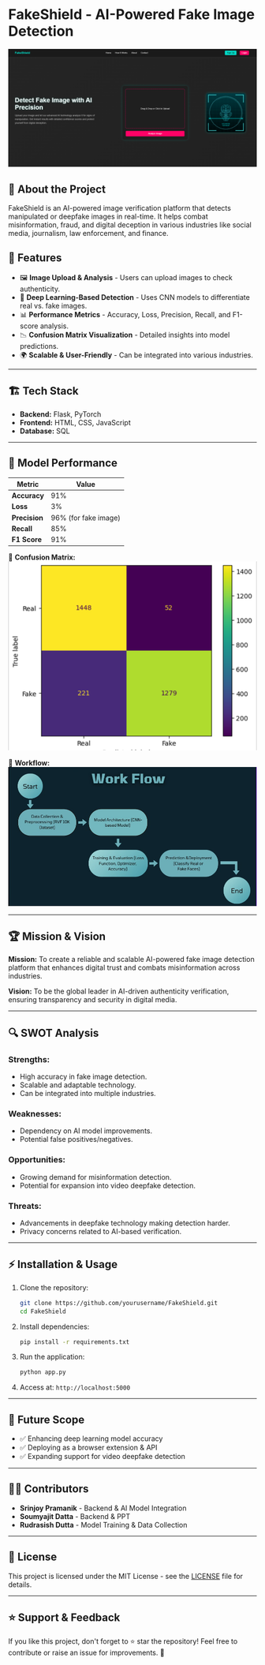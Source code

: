 # FakeShield - AI-Powered Fake Image Detection

![FakeShield Banner](./banner.png)

## 🚀 About the Project
FakeShield is an AI-powered image verification platform that detects manipulated or deepfake images in real-time. It helps combat misinformation, fraud, and digital deception in various industries like social media, journalism, law enforcement, and finance.

## 📌 Features
- 🖼️ **Image Upload & Analysis** - Users can upload images to check authenticity.
- 🧠 **Deep Learning-Based Detection** - Uses CNN models to differentiate real vs. fake images.
- 📊 **Performance Metrics** - Accuracy, Loss, Precision, Recall, and F1-score analysis.
- 📉 **Confusion Matrix Visualization** - Detailed insights into model predictions.
- 🌍 **Scalable & User-Friendly** - Can be integrated into various industries.

---
## 🏗️ Tech Stack
- **Backend:** Flask, PyTorch
- **Frontend:** HTML, CSS, JavaScript
- **Database:** SQL

---
## 🎯 Model Performance

| Metric        | Value  |
|--------------|--------|
| **Accuracy**  | 91% |
| **Loss**      | 3% |
| **Precision** | 96% (for fake image)|
| **Recall**    | 85% |
| **F1 Score**  | 91% |

📌 **Confusion Matrix:**
![Confusion Matrix](./confusion.png)

📌 **Workflow:**
![Workflow](./workFlow.jpeg)

---
## 🏆 Mission & Vision
**Mission:** To create a reliable and scalable AI-powered fake image detection platform that enhances digital trust and combats misinformation across industries.

**Vision:** To be the global leader in AI-driven authenticity verification, ensuring transparency and security in digital media.

---
## 🔍 SWOT Analysis
### **Strengths:**
- High accuracy in fake image detection.
- Scalable and adaptable technology.
- Can be integrated into multiple industries.

### **Weaknesses:**
- Dependency on AI model improvements.
- Potential false positives/negatives.

### **Opportunities:**
- Growing demand for misinformation detection.
- Potential for expansion into video deepfake detection.

### **Threats:**
- Advancements in deepfake technology making detection harder.
- Privacy concerns related to AI-based verification.

---
## ⚡ Installation & Usage
1. Clone the repository:
   ```sh
   git clone https://github.com/yourusername/FakeShield.git
   cd FakeShield
   ```
2. Install dependencies:
   ```sh
   pip install -r requirements.txt
   ```
3. Run the application:
   ```sh
   python app.py
   ```
4. Access at: `http://localhost:5000`

---
## 📌 Future Scope
- ✅ Enhancing deep learning model accuracy
- ✅ Deploying as a browser extension & API
- ✅ Expanding support for video deepfake detection

---
## 👨‍💻 Contributors
- **Srinjoy Pramanik** - Backend & AI Model Integration
- **Soumyajit Datta** - Backend & PPT
- **Rudrasish Dutta** - Model Training & Data Collection

---
## 📜 License
This project is licensed under the MIT License - see the [LICENSE](LICENSE) file for details.

---
## ⭐ Support & Feedback
If you like this project, don't forget to ⭐ star the repository! Feel free to contribute or raise an issue for improvements. 🚀
